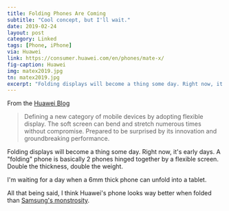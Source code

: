 ```yaml
---
title: Folding Phones Are Coming
subtitle: "Cool concept, but I'll wait."
date: 2019-02-24
layout: post
category: Linked
tags: [Phone, iPhone]
via: Huawei
link: https://consumer.huawei.com/en/phones/mate-x/
fig-caption: Huawei
img: matex2019.jpg
tn: matex2019.jpg
excerpt: "Folding displays will become a thing some day. Right now, it's early days. A folding phone is basically 2 phones hinged together by a flexible screen. Double the thickness, double the weight."
---
```


From the [Huawei Blog][1]

 >Defining a new category of mobile devices by adopting flexible display. The soft screen can bend and stretch numerous times without compromise. Prepared to be surprised by its innovation and groundbreaking performance.

Folding displays will become a thing some day. Right now, it's early days. A "folding" phone is basically 2 phones hinged together by a flexible screen. Double the thickness, double the weight. 

I'm waiting for a day when a 6mm thick phone can unfold into a tablet.

All that being said, I think Huawei's phone looks way better when folded than [Samsung's monstrosity][2].

[1]: https://consumer.huawei.com/en/phones/mate-x/
[2]: https://www.theverge.com/2019/2/20/18231249/samsung-galaxy-fold-folding-phone-features-screen-photos-size-announcement
